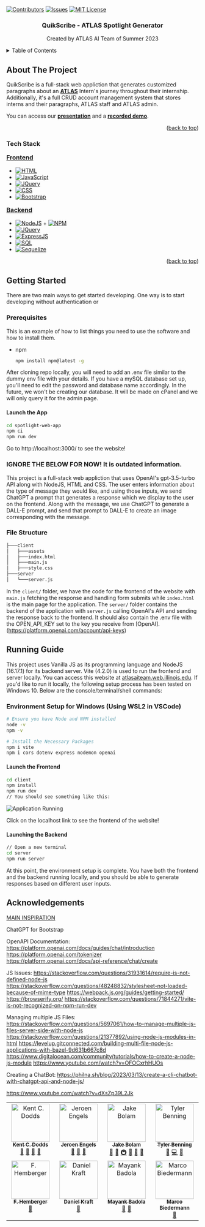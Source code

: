 <!-- Inspiration from https://github.com/yaswant2403/Best-README-Template -->
<a name="readme-top"></a>

<!-- PROJECT SHIELDS -->
<!--
*** I'm using markdown "reference style" links for readability.
*** Reference links are enclosed in brackets [ ] instead of parentheses ( ).
*** See the bottom of this document for the declaration of the reference variables
*** for contributors-url, forks-url, etc. This is an optional, concise syntax you may use.
*** https://www.markdownguide.org/basic-syntax/#reference-style-links
-->
[![Contributors][contributors-shield]][contributors-url]
[![Issues][issues-shield]][issues-url]
[![MIT License][license-shield]][license-url]

<div align="center">
  <h3 align="center">QuikScribe - ATLAS Spotlight Generator</h3>
  <p align="center">
    Created by ATLAS AI Team of Summer 2023
  </p>
</div>

<!-- TABLE OF CONTENTS -->
<details>
  <summary>Table of Contents</summary>
  <ol>
    <li>
      <a href="#about-the-project">About The Project</a>
      <ul>
        <li><a href="#tech-stack">Tech Stack</a></li>
      </ul>
    </li>
    <li>
      <a href="#getting-started">Getting Started</a>
      <ul>
        <li><a href="#prerequisites">Prerequisites</a></li>
        <li><a href="#installation">Installation</a></li>
      </ul>
    </li>
    <li><a href="#usage">Usage</a></li>
    <li><a href="#roadmap">Roadmap</a></li>
    <li><a href="#contributing">Contributing</a></li>
    <li><a href="#license">License</a></li>
    <li><a href="#contact">Contact</a></li>
    <li><a href="#acknowledgments">Acknowledgments</a></li>
  </ol>
</details>

<!-- ABOUT THE PROJECT -->
## About The Project
QuikScribe is a full-stack web appliction that generates customized paragraphs about an **[ATLAS](https://github.com/ATLAS-Illinois/)** Intern's journey throughout their internship. Additionally, it's a full CRUD account management system that stores interns and their paragraphs, ATLAS staff and ATLAS admin.

You can access our **[presentation](https://docs.google.com/presentation/d/1DgfxkBn4Ui_j2Y8Wq-qlC1yMxgdV__ONvFIi3VAtxJE/edit?usp=sharing)** and a **[recorded demo](https://drive.google.com/file/d/1q1DMjHw3PqpwV6xHAvwsYI3wSUMJXbNC/view?usp=sharing)**.

<p align="right">(<a href="#readme-top">back to top</a>)</p>

### Tech Stack
<div>
<p style="font-size: 16px; font-weight: bold; text-decoration: underline;">Frontend</p>

* [![HTML][HTML.com]][HTML-url]
* [![JavaScript][JavaScript.com]][JavaScript-url]
* [![JQuery][JQuery.com]][JQuery-url]
* [![CSS][CSS.com]][CSS-url]
* [![Bootstrap][Bootstrap.com]][Bootstrap-url]

<p style="font-size: 16px; font-weight: bold; text-decoration: underline;">Backend</p>

* [![NodeJS][NodeJS.com]][NodeJS-url] + [![NPM][NPM.com]][NPM-url] 
* [![JQuery][Vite.com]][Vite-url]
* [![ExpressJS][ExpressJS.com]][ExpressJS-url]
* [![SQL][SQL.com]][SQL-url]
* [![Sequelize][Sequelize.com]][Sequelize-url]
</div>

<p align="right">(<a href="#readme-top">back to top</a>)</p>


<!-- GETTING STARTED -->
## Getting Started

There are two main ways to get started developing. One way is to start developing without authentication or 

### Prerequisites

This is an example of how to list things you need to use the software and how to install them.
* npm
  ```sh
  npm install npm@latest -g
  ```

After cloning repo locally, you will need to add an .env file similar to the dummy env file with your details. If you have a mySQL database set up, you'll need to edit the password and database name accordingly. In the future, we won't be creating our database. It will be made on cPanel and we will only query it for the admin page.
#### Launch the App
```bash
cd spotlight-web-app
npm ci
npm run dev
```

Go to http://localhost:3000/ to see the website!

### IGNORE THE BELOW FOR NOW! It is outdated information.

This project is a full-stack web appliction that uses OpenAI's gpt-3.5-turbo API along with NodeJS, HTML and CSS. The user enters information about the type of message they would like, and using those inputs, we send ChatGPT a prompt that generates a response which we display to the user on the frontend. Along with the message, we use ChatGPT to generate a DALL-E prompt, and send that prompt to DALL-E to create an image corresponding with the message.

### File Structure

```bash
├───client
│   ├───assets
│   ├───index.html
│   ├───main.js
│   ├───style.css
├───server
│   └───server.js
```

In the `client/` folder, we have the code for the frontend of the website with `main.js` fetching the response and handling form submits while `index.html` is the main page for the application. The `server/` folder contains the backend of the application with `server.js` calling OpenAI's API and sending the response back to the frontend. It should also contain the .env file with the OPEN_API_KEY set to the key you receive from [OpenAI].(https://platform.openai.com/account/api-keys)

## Running Guide

This project uses Vanilla JS as its programming language and NodeJS (16.17.1) for its backend server. Vite (4.2.0) is used to run the frontend and server locally. You can access this website at [atlasaiteam.web.illinois.edu](atlasaiteam.web.illinois.edu). If you'd like to run it locally, the following setup process has been tested on Windows 10. Below are the console/terminal/shell commands:

### Environment Setup for Windows (Using WSL2 in VSCode)

```bash
# Ensure you have Node and NPM installed
node -v
npm -v

# Install the Necessary Packages
npm i vite
npm i cors dotenv express nodemon openai
```
#### Launch the Frontend
```bash
cd client
npm install
npm run dev
// You should see something like this:
```
![Application Running](https://user-images.githubusercontent.com/51063116/232668794-88e9b4bd-a108-4e43-ae91-ac7f2002f0a0.png)

Click on the localhost link to see the frontend of the website!

#### Launching the Backend
```bash
// Open a new terminal
cd server
npm run server
```
At this point, the environment setup is complete. You have both the frontend and the backend running locally, and you should be able to generate responses based on different user inputs.

## Acknowledgements

[MAIN INSPIRATION](https://www.youtube.com/watch?v=2FeymQoKvrk)

ChatGPT for Bootstrap

OpenAPI Documentation:
https://platform.openai.com/docs/guides/chat/introduction
https://platform.openai.com/tokenizer
https://platform.openai.com/docs/api-reference/chat/create

JS Issues:
https://stackoverflow.com/questions/31931614/require-is-not-defined-node-js
https://stackoverflow.com/questions/48248832/stylesheet-not-loaded-because-of-mime-type
https://webpack.js.org/guides/getting-started/
https://browserify.org/
https://stackoverflow.com/questions/71844271/vite-is-not-recognized-on-npm-run-dev

Managing multiple JS Files:
https://stackoverflow.com/questions/5697061/how-to-manage-multiple-js-files-server-side-with-node-js
https://stackoverflow.com/questions/21377892/using-node-js-modules-in-html
https://levelup.gitconnected.com/building-multi-file-node-js-applications-with-bazel-9d631b667c8d
https://www.digitalocean.com/community/tutorials/how-to-create-a-node-js-module
https://www.youtube.com/watch?v=OFOCxrhHUOs

Creating a ChatBot:
https://philna.sh/blog/2023/03/13/create-a-cli-chatbot-with-chatgpt-api-and-node-js/

https://www.youtube.com/watch?v=dXsZp39L2Jk

<!-- MARKDOWN LINKS & IMAGES -->
<!-- https://www.markdownguide.org/basic-syntax/#reference-style-links -->
[contributors-shield]: https://img.shields.io/github/contributors/yaswant2403/atlasaiteam.svg?style=for-the-badge
[contributors-url]: https://github.com/yaswant2403/atlasaiteam/graphs/contributors
[issues-shield]: https://img.shields.io/github/issues/yaswant2403/atlasaiteam.svg?style=for-the-badge
[issues-url]: https://github.com/yaswant2403/atlasaiteam/issues
[license-shield]: https://img.shields.io/badge/License-GNU%20GPL-blue?style=for-the-badge
[license-url]: https://github.com/yaswant2403/atlasaiteam/blob/main/LICENSE

[Next.js]: https://img.shields.io/badge/next.js-000000?style=for-the-badge&logo=nextdotjs&logoColor=white
[Next-url]: https://nextjs.org/
[React.js]: https://img.shields.io/badge/React-20232A?style=for-the-badge&logo=react&logoColor=61DAFB
[React-url]: https://reactjs.org/

<!-- Frontend -->
[HTML.com]: https://img.shields.io/badge/HTML5-E34F26?style=for-the-badge&logo=html5&logoColor=white
[HTML-url]: https://developer.mozilla.org/en-US/docs/Web/HTML
[JavaScript.com]: https://img.shields.io/badge/JavaScript-323330?style=for-the-badge&logo=javascript&logoColor=F7DF1E
[JavaScript-url]: https://www.javascript.com/
[JQuery.com]: https://img.shields.io/badge/jQuery-0769AD?style=for-the-badge&logo=jquery&logoColor=white
[JQuery-url]: https://jquery.com 
[CSS.com]: https://img.shields.io/badge/CSS3-1572B6?style=for-the-badge&logo=css3&logoColor=white
[CSS-url]: https://developer.mozilla.org/en-US/docs/Web/CSS
[Bootstrap.com]: https://img.shields.io/badge/Bootstrap-563D7C?style=for-the-badge&logo=bootstrap&logoColor=white
[Bootstrap-url]: https://getbootstrap.com
<!-- Backend -->

[NodeJS.com]: https://img.shields.io/badge/Node%20js-339933?style=for-the-badge&logo=nodedotjs&logoColor=white
[NodeJS-url]: https://nodejs.org/en/download
[NPM.com]: https://img.shields.io/badge/npm-CB3837?style=for-the-badge&logo=npm&logoColor=white
[NPM-url]: https://www.npmjs.com/
[Vite.com]: https://img.shields.io/badge/Vite-B73BFE?style=for-the-badge&logo=vite&logoColor=FFD62E
[Vite-url]: https://vitejs.dev/
[ExpressJS-url]: https://expressjs.com/
[ExpressJS.com]: https://img.shields.io/badge/Express%20js-000000?style=for-the-badge&logo=express&logoColor=white
[SQL.com]: https://img.shields.io/badge/MySQL-005C84?style=for-the-badge&logo=mysql&logoColor=white
[SQL-url]: https://www.mysql.com/
[Sequelize.com]: https://img.shields.io/badge/Sequelize-52B0E7?style=for-the-badge&logo=Sequelize&logoColor=white
[Sequelize-url]: https://sequelize.org/


[MDNWebDocs.com]: 	https://img.shields.io/badge/MDN_Web_Docs-black?style=for-the-badge&logo=mdnwebdocs&logoColor=white
[MDNWebDocs-url]: https://developer.mozilla.org/en-US/docs/Web
[Azure.com]: https://img.shields.io/badge/microsoft%20azure-0089D6?style=for-the-badge&logo=microsoft-azure&logoColor=white
[Azure-url]: https://portal.azure.com/#view/Microsoft_AAD_RegisteredApps/ApplicationMenuBlade/~/Authentication/appId/0ee72bd2-5571-417d-a595-f83f13b2a45f/isMSAApp~/false
[VSCode.com]: https://img.shields.io/badge/VSCode-0078D4?style=for-the-badge&logo=visual%20studio%20code&logoColor=white
[VSCode-url]: https://code.visualstudio.com/

<!-- ALL-CONTRIBUTORS-LIST:START - Do not remove or modify this section -->
<!-- prettier-ignore-start -->
<!-- markdownlint-disable -->
<table>
  <tbody>
    <tr>
      <td align="center" valign="top" width="14.28%"><a href="https://kentcdodds.com"><img src="https://avatars.githubusercontent.com/u/1500684?v=3?s=100" width="100px;" alt="Kent C. Dodds"/><br /><sub><b>Kent C. Dodds</b></sub></a><br /><a href="#question-kentcdodds" title="Answering Questions">💬</a> <a href="https://github.com/all-contributors/all-contributors/commits?author=kentcdodds" title="Documentation">📖</a> <a href="https://github.com/all-contributors/all-contributors/pulls?q=is%3Apr+reviewed-by%3Akentcdodds" title="Reviewed Pull Requests">👀</a> <a href="#talk-kentcdodds" title="Talks">📢</a></td>
      <td align="center" valign="top" width="14.28%"><a href="https://github.com/jfmengels"><img src="https://avatars.githubusercontent.com/u/3869412?v=3?s=100" width="100px;" alt="Jeroen Engels"/><br /><sub><b>Jeroen Engels</b></sub></a><br /><a href="https://github.com/all-contributors/all-contributors/commits?author=jfmengels" title="Documentation">📖</a> <a href="https://github.com/all-contributors/all-contributors/pulls?q=is%3Apr+reviewed-by%3Ajfmengels" title="Reviewed Pull Requests">👀</a> <a href="#tool-jfmengels" title="Tools">🔧</a></td>
      <td align="center" valign="top" width="14.28%"><a href="https://jakebolam.com"><img src="https://avatars2.githubusercontent.com/u/3534236?v=4?s=100" width="100px;" alt="Jake Bolam"/><br /><sub><b>Jake Bolam</b></sub></a><br /><a href="https://github.com/all-contributors/all-contributors/commits?author=jakebolam" title="Documentation">📖</a> <a href="#tool-jakebolam" title="Tools">🔧</a> <a href="#infra-jakebolam" title="Infrastructure (Hosting, Build-Tools, etc)">🚇</a> <a href="#maintenance-jakebolam" title="Maintenance">🚧</a> <a href="https://github.com/all-contributors/all-contributors/pulls?q=is%3Apr+reviewed-by%3Ajakebolam" title="Reviewed Pull Requests">👀</a> <a href="#question-jakebolam" title="Answering Questions">💬</a></td>
      <td align="center" valign="top" width="14.28%"><a href="https://github.com/tbenning"><img src="https://avatars2.githubusercontent.com/u/7265547?v=4?s=100" width="100px;" alt="Tyler Benning"/><br /><sub><b>Tyler Benning</b></sub></a><br /><a href="#maintenance-tbenning" title="Maintenance">🚧</a> <a href="https://github.com/all-contributors/all-contributors/commits?author=tbenning" title="Code">💻</a> <a href="#design-tbenning" title="Design">🎨</a></td>
    </tr>
    <tr>
      <td align="center" valign="top" width="14.28%"><a href="https://github.com/fhemberger"><img src="https://avatars.githubusercontent.com/u/153481?v=3?s=100" width="100px;" alt="F. Hemberger"/><br /><sub><b>F. Hemberger</b></sub></a><br /><a href="https://github.com/all-contributors/all-contributors/commits?author=fhemberger" title="Documentation">📖</a></td>
      <td align="center" valign="top" width="14.28%"><a href="https://github.com/frigginglorious"><img src="https://avatars.githubusercontent.com/u/3982200?v=3?s=100" width="100px;" alt="Daniel Kraft"/><br /><sub><b>Daniel Kraft</b></sub></a><br /><a href="https://github.com/all-contributors/all-contributors/commits?author=frigginglorious" title="Documentation">📖</a></td>
      <td align="center" valign="top" width="14.28%"><a href="https://github.com/mbad0la"><img src="https://avatars.githubusercontent.com/u/8503331?v=3?s=100" width="100px;" alt="Mayank Badola"/><br /><sub><b>Mayank Badola</b></sub></a><br /><a href="https://github.com/all-contributors/all-contributors/commits?author=mbad0la" title="Documentation">📖</a> <a href="#tool-mbad0la" title="Tools">🔧</a></td>
      <td align="center" valign="top" width="14.28%"><a href="https://www.marcobiedermann.com"><img src="https://avatars.githubusercontent.com/u/5244986?v=3?s=100" width="100px;" alt="Marco Biedermann"/><br /><sub><b>Marco Biedermann</b></sub></a><br /><a href="#design-marcobiedermann" title="Design">🎨</a></td>
    </tr>
  </tbody>
</table>

<!-- markdownlint-restore -->
<!-- prettier-ignore-end -->

<!-- ALL-CONTRIBUTORS-LIST:END -->